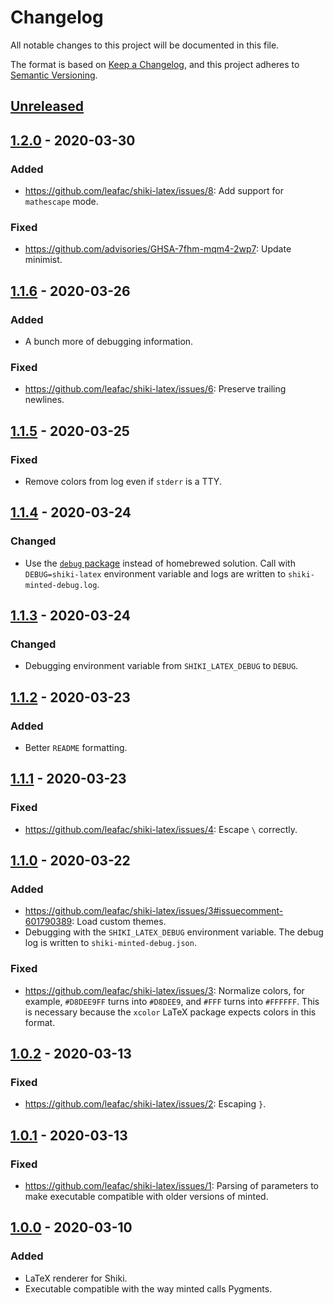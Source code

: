 # Changelog

All notable changes to this project will be documented in this file.

The format is based on [Keep a Changelog](https://keepachangelog.com/en/1.0.0/), and this project adheres to [Semantic Versioning](https://semver.org/spec/v2.0.0.html).

## [Unreleased]

## [1.2.0] - 2020-03-30

### Added

- <https://github.com/leafac/shiki-latex/issues/8>: Add support for `mathescape` mode.

### Fixed

- <https://github.com/advisories/GHSA-7fhm-mqm4-2wp7>: Update minimist.

## [1.1.6] - 2020-03-26

### Added

- A bunch more of debugging information.

### Fixed

- <https://github.com/leafac/shiki-latex/issues/6>: Preserve trailing newlines.

## [1.1.5] - 2020-03-25

### Fixed

- Remove colors from log even if `stderr` is a TTY.

## [1.1.4] - 2020-03-24

### Changed

- Use the [`debug` package](https://www.npmjs.com/package/debug) instead of homebrewed solution. Call with `DEBUG=shiki-latex` environment variable and logs are written to `shiki-minted-debug.log`.

## [1.1.3] - 2020-03-24

### Changed

- Debugging environment variable from `SHIKI_LATEX_DEBUG` to `DEBUG`.

## [1.1.2] - 2020-03-23

### Added

- Better `README` formatting.

## [1.1.1] - 2020-03-23

### Fixed

- <https://github.com/leafac/shiki-latex/issues/4>: Escape `\` correctly.

## [1.1.0] - 2020-03-22

### Added

- <https://github.com/leafac/shiki-latex/issues/3#issuecomment-601790389>: Load custom themes.
- Debugging with the `SHIKI_LATEX_DEBUG` environment variable. The debug log is written to `shiki-minted-debug.json`.

### Fixed

- <https://github.com/leafac/shiki-latex/issues/3>: Normalize colors, for example, `#D8DEE9FF` turns into `#D8DEE9`, and `#FFF` turns into `#FFFFFF`. This is necessary because the `xcolor` LaTeX package expects colors in this format.

## [1.0.2] - 2020-03-13

### Fixed

- <https://github.com/leafac/shiki-latex/issues/2>: Escaping `}`.

## [1.0.1] - 2020-03-13

### Fixed

- <https://github.com/leafac/shiki-latex/issues/1>: Parsing of parameters to make executable compatible with older versions of minted.

## [1.0.0] - 2020-03-10

### Added

- LaTeX renderer for Shiki.
- Executable compatible with the way minted calls Pygments.

[unreleased]: https://github.com/leafac/shiki-latex/compare/1.2.0...HEAD
[1.2.0]: https://github.com/leafac/shiki-latex/compare/1.1.6...1.2.0
[1.1.6]: https://github.com/leafac/shiki-latex/compare/1.1.5...1.1.6
[1.1.5]: https://github.com/leafac/shiki-latex/compare/1.1.4...1.1.5
[1.1.4]: https://github.com/leafac/shiki-latex/compare/1.1.3...1.1.4
[1.1.3]: https://github.com/leafac/shiki-latex/compare/1.1.2...1.1.3
[1.1.2]: https://github.com/leafac/shiki-latex/compare/1.1.1...1.1.2
[1.1.1]: https://github.com/leafac/shiki-latex/compare/1.1.0...1.1.1
[1.1.0]: https://github.com/leafac/shiki-latex/compare/1.0.2...1.1.0
[1.0.2]: https://github.com/leafac/shiki-latex/compare/1.0.0...1.0.2
[1.0.1]: https://github.com/leafac/shiki-latex/compare/1.0.0...1.0.1
[1.0.0]: https://github.com/leafac/shiki-latex/releases/tag/1.0.0
